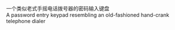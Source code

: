 一个类似老式手摇电话拨号器的密码输入键盘  
A password entry keypad resembling an old-fashioned hand-crank telephone dialer
